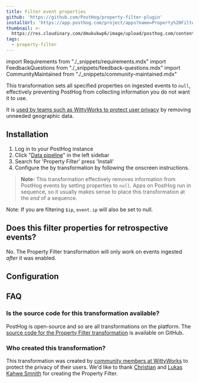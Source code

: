 ```yaml
---
title: Filter event properties
github: 'https://github.com/PostHog/property-filter-plugin'
installUrl: 'https://app.posthog.com/project/apps?name=Property%20Filter'
thumbnail: >-
  https://res.cloudinary.com/dmukukwp6/image/upload/posthog.com/contents/cdp/thumbnails/property-filter.png
tags:
  - property-filter
---
```


import Requirements from "./_snippets/requirements.mdx"
import FeedbackQuestions from "./_snippets/feedback-questions.mdx"
import CommunityMaintained from "./_snippets/community-maintained.mdx"

This transformation sets all specified properties on ingested events to `null`, effectively preventing PostHog from collecting information you do not want it to use.

It is [used by teams such as WittyWorks to protect user privacy](https://posthog.com/customers/wittyworks) by removing unneeded geographic data.

<Requirements />

## Installation

1. Log in to your PostHog instance
2. Click "[Data pipeline](https://us.posthog.com/pipeline)" in the left sidebar
3. Search for 'Property Filter' press 'Install'
4. Configure the by transformation by following the onscreen instructions.

> **Note:** This transformation effectively removes information from PostHog events by setting properties to `null`. Apps on PostHog run in sequence, so it usually makes sense to place this transformation at the _end_ of a sequence.

Note: If you are filtering `$ip`, `event.ip` will also be set to null.

## Does this filter properties for retrospective events?

No. The Property Filter transformation will only work on events ingested _after_ it was enabled.

## Configuration

<AppParameters />

## FAQ

### Is the source code for this transformation available?

PostHog is open-source and so are all transformations on the platform. The [source code for the Property Filter transformation](https://github.com/PostHog/property-filter-plugin) is available on GitHub.

### Who created this transformation?

This transformation was created by [community members at WittyWorks](/customers/wittyworks) to protect the privacy of their users. We'd like to thank [Christian](https://github.com/Christian-aman-insurely) and [Lukas Kahwe Smnith](https://github.com/lsmith77) for creating the Property Filter.

<CommunityMaintained />

<FeedbackQuestions />
